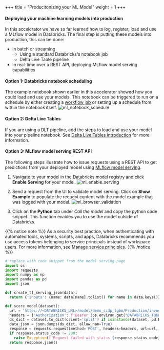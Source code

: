+++
title = "Producitonizing your ML Model"
weight = 1
+++

#### Deploying your machine learning models into production

In this accelerator we have so far learned how to log, register, load and use a MLflow model in Databricks. The final step is putting these models into production, this can be done:

* In batch or streaming
  * Using a standard Databricks's notebook job
  * Delta Live Table pipeline
* In real-time over a REST API, deploying MLflow model serving capabilities

#### **Option 1:** Databricks notebook scheduling
The example notebook shown earlier in this accelerator showed how you could load and use your models. This notebook can be triggered to run on a schedule by either creating a [workflow job](https://docs.databricks.com/workflows/jobs/jobs.html) or setting up a schedule from within the notebook itself.
![ml_notebook_schedule](../images/ml_notebook_schedule.png?width=40pc)

#### **Option 2:** Delta Live Tables
If you are using a DLT pipeline, add the steps to load and use your model into your pipeline notebook. See [Delta Live Tables introduction](https://docs.databricks.com/workflows/delta-live-tables/index.html) for more information. 

#### **Option 3:** MLflow model serving REST API

The following steps illustrate how to issue requests using a REST API to get predictions from your deployed model using [MLflow model serving](https://docs.databricks.com/mlflow/model-serving.html).

1. Navigate to your model in the Databricks model registry and click **Enable Serving** for your model.
![ml_enable_serving](../images/ml_enable_serving.png?width=40pc)

2. Send a request from the UI to validate model serving. Click on **Show Example** to populate the request content with the model example that was logged with your model.
![ml_browser_validation](../images/ml_browser_validation.png?width=60pc)

3. Click on the **Python** tab under *Call the model* and copy the python code snippet. This function enables you to use the model outside of Databricks.

{{% notice note %}}
As a security best practice, when authenticating with automated tools, systems, scripts, and apps, Databricks recommends you use access tokens belonging to service principals instead of workspace users. For more information, see [Manage service principles](https://docs.databricks.com/administration-guide/users-groups/service-principals.html).
{{% /notice %}}

```python
# replace with code snippet from the model serving page
import os
import requests
import numpy as np
import pandas as pd
import json

def create_tf_serving_json(data):
  return {'inputs': {name: data[name].tolist() for name in data.keys()} if isinstance(data, dict) else data.tolist()}

def score_model(dataset):
  url = 'https://<DATABRICKS_URL>/model/demo_ccdp_lgbm/Production/invocations'
  headers = {'Authorization': f'Bearer {os.environ.get("DATABRICKS_TOKEN")}', 'Content-Type': 'application/json'}
  ds_dict = dataset.to_dict(orient='split') if isinstance(dataset, pd.DataFrame) else create_tf_serving_json(dataset)
  data_json = json.dumps(ds_dict, allow_nan=True)
  response = requests.request(method='POST', headers=headers, url=url, data=data_json)
  if response.status_code != 200:
    raise Exception(f'Request failed with status {response.status_code}, {response.text}')
  return response.json()
```
